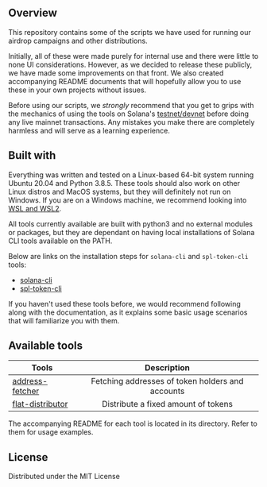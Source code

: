 ## Overview
This repository contains some of the scripts we have used for running our airdrop campaigns and other distributions. 

Initially, all of these were made purely for internal use and there were little to none UI considerations. However, as we decided to release these publicly, we have made some improvements on that front. We also created accompanying README documents that will hopefully allow you to use these in your own projects without issues.

Before using our scripts, we *strongly* recommend that you get to grips with the mechanics of using the tools on Solana's [testnet/devnet](https://docs.solana.com/cluster/rpc-endpoints) before doing any live mainnet transactions. Any mistakes you make there are completely harmless and will serve as a learning experience.


## Built with
Everything was written and tested on a Linux-based 64-bit system running Ubuntu 20.04 and Python 3.8.5. These tools should also work on other Linux distros and MacOS systems, but they will definitely not run on Windows. If you are on a Windows machine, we recommend looking into [WSL and WSL2](https://docs.microsoft.com/en-us/windows/wsl/install-win10).

All tools currently available are built with python3 and no external modules or packages, but they are dependant on having local installations of Solana CLI tools available on the PATH.

Below are links on the installation steps for `solana-cli` and `spl-token-cli` tools:
* [solana-cli](https://docs.solana.com/cli/install-solana-cli-tools)
* [spl-token-cli](https://spl.solana.com/token)

If you haven't used these tools before, we would recommend following along with the documentation, as it explains some basic usage scenarios that will familiarize you with them.

## Available tools
| Tools                    | Description                                      |
|--------------------------|:------------------------------------------------:|
| [address-fetcher](tools/address-fetcher)          | Fetching addresses of token holders and accounts |
| [flat-distributor](tools/flat-distributor)         | Distribute a fixed amount of tokens              |

The accompanying README for each tool is located in its directory. Refer to them for usage examples.

## License
Distributed under the MIT License
